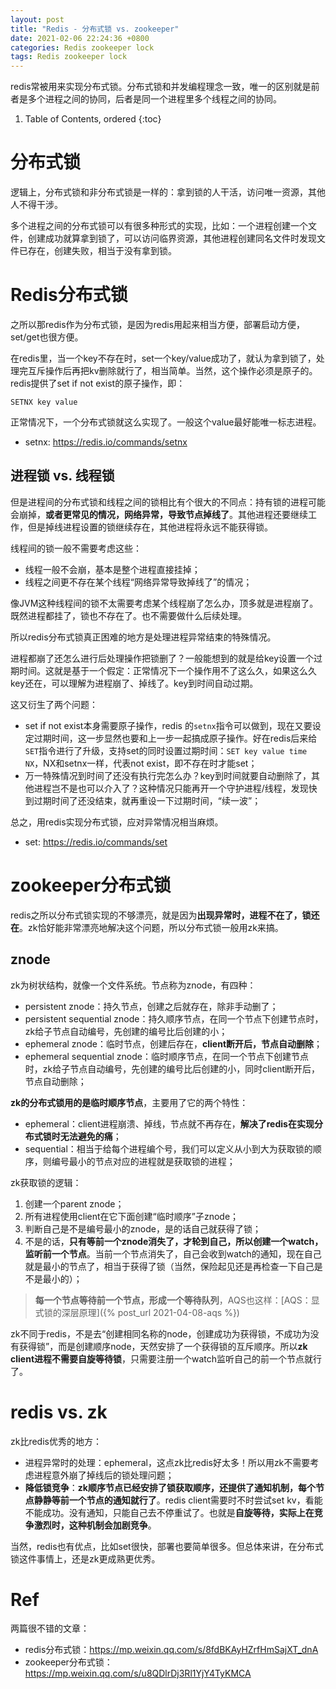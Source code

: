 ```yaml
---
layout: post
title: "Redis - 分布式锁 vs. zookeeper"
date: 2021-02-06 22:24:36 +0800
categories: Redis zookeeper lock
tags: Redis zookeeper lock
---
```


redis常被用来实现分布式锁。分布式锁和并发编程理念一致，唯一的区别就是前者是多个进程之间的协同，后者是同一个进程里多个线程之间的协同。

1. Table of Contents, ordered
{:toc}

# 分布式锁
逻辑上，分布式锁和非分布式锁是一样的：拿到锁的人干活，访问唯一资源，其他人不得干涉。

多个进程之间的分布式锁可以有很多种形式的实现，比如：一个进程创建一个文件，创建成功就算拿到锁了，可以访问临界资源，其他进程创建同名文件时发现文件已存在，创建失败，相当于没有拿到锁。

# Redis分布式锁
之所以那redis作为分布式锁，是因为redis用起来相当方便，部署启动方便，set/get也很方便。

在redis里，当一个key不存在时，set一个key/value成功了，就认为拿到锁了，处理完互斥操作后再把kv删除就行了，相当简单。当然，这个操作必须是原子的。redis提供了set if not exist的原子操作，即：
```
SETNX key value
```
正常情况下，一个分布式锁就这么实现了。一般这个value最好能唯一标志进程。

- setnx: https://redis.io/commands/setnx

## 进程锁 vs. 线程锁
但是进程间的分布式锁和线程之间的锁相比有个很大的不同点：持有锁的进程可能会崩掉，**或者更常见的情况，网络异常，导致节点掉线了**。其他进程还要继续工作，但是掉线进程设置的锁继续存在，其他进程将永远不能获得锁。

线程间的锁一般不需要考虑这些：
- 线程一般不会崩，基本是整个进程直接挂掉；
- 线程之间更不存在某个线程“网络异常导致掉线了”的情况；

像JVM这种线程间的锁不太需要考虑某个线程崩了怎么办，顶多就是进程崩了。既然进程都挂了，锁也不存在了。也不需要做什么后续处理。

所以redis分布式锁真正困难的地方是处理进程异常结束的特殊情况。

进程都崩了还怎么进行后处理操作把锁删了？一般能想到的就是给key设置一个过期时间。这就是基于一个假定：正常情况下一个操作用不了这么久，如果这么久key还在，可以理解为进程崩了、掉线了。key到时间自动过期。

这又衍生了两个问题：
- set if not exist本身需要原子操作，redis 的`setnx`指令可以做到，现在又要设定过期时间，这一步显然也要和上一步一起搞成原子操作。好在redis后来给`SET`指令进行了升级，支持set的同时设置过期时间：`SET key value time NX`，NX和setnx一样，代表not exist，即不存在时才能set；
- 万一特殊情况到时间了还没有执行完怎么办？key到时间就要自动删除了，其他进程岂不是也可以介入了？这种情况只能再开一个守护进程/线程，发现快到过期时间了还没结束，就再重设一下过期时间，“续一波”；

总之，用redis实现分布式锁，应对异常情况相当麻烦。

- set: https://redis.io/commands/set

# zookeeper分布式锁
redis之所以分布式锁实现的不够漂亮，就是因为**出现异常时，进程不在了，锁还在**。zk恰好能非常漂亮地解决这个问题，所以分布式锁一般用zk来搞。

## znode
zk为树状结构，就像一个文件系统。节点称为znode，有四种：
- persistent znode：持久节点，创建之后就存在，除非手动删了；
- persistent sequential znode：持久顺序节点，在同一个节点下创建节点时，zk给子节点自动编号，先创建的编号比后创建的小；
- ephemeral znode：临时节点，创建后存在，**client断开后，节点自动删除**；
- ephemeral sequential znode：临时顺序节点，在同一个节点下创建节点时，zk给子节点自动编号，先创建的编号比后创建的小，同时client断开后，节点自动删除；

**zk的分布式锁用的是临时顺序节点**，主要用了它的两个特性：
- ephemeral：client进程崩溃、掉线，节点就不再存在，**解决了redis在实现分布式锁时无法避免的痛**；
- sequential：相当于给每个进程编个号，我们可以定义从小到大为获取锁的顺序，则编号最小的节点对应的进程就是获取锁的进程；

zk获取锁的逻辑：
1. 创建一个parent znode；
2. 所有进程使用client在它下面创建“临时顺序”子znode；
3. 判断自己是不是编号最小的znode，是的话自己就获得了锁；
4. 不是的话，**只有等前一个znode消失了，才轮到自己，所以创建一个watch，监听前一个节点**。当前一个节点消失了，自己会收到watch的通知，现在自己就是最小的节点了，相当于获得了锁（当然，保险起见还是再检查一下自己是不是最小的）；

> **每一个节点等待前一个节点，形成一个等待队列**，AQS也这样：[AQS：显式锁的深层原理]({% post_url 2021-04-08-aqs %})

zk不同于redis，不是去“创建相同名称的node，创建成功为获得锁，不成功为没有获得锁”，而是创建顺序node，天然安排了一个获得锁的互斥顺序。所以**zk client进程不需要自旋等待锁**，只需要注册一个watch监听自己的前一个节点就行了。

# redis vs. zk
zk比redis优秀的地方：
- 进程异常时的处理：ephemeral，这点zk比redis好太多！所以用zk不需要考虑进程意外崩了掉线后的锁处理问题；
- **降低锁竞争**：**zk顺序节点已经安排了锁获取顺序，还提供了通知机制，每个节点静静等前一个节点的通知就行了**。redis client需要时不时尝试set kv，看能不能成功。没有通知，只能自己去不停重试了。也就是**自旋等待，实际上在竞争激烈时，这种机制会加剧竞争**。

当然，redis也有优点，比如set很快，部署也要简单很多。但总体来讲，在分布式锁这件事情上，还是zk更成熟更优秀。

# Ref
两篇很不错的文章：
- redis分布式锁：https://mp.weixin.qq.com/s/8fdBKAyHZrfHmSajXT_dnA
- zookeeper分布式锁：https://mp.weixin.qq.com/s/u8QDlrDj3Rl1YjY4TyKMCA

